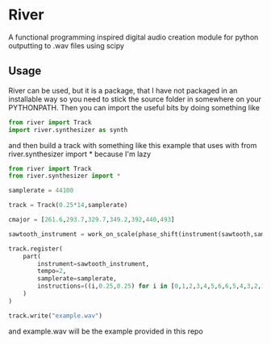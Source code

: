 # River
A functional programming inspired digital audio creation module for python outputting to .wav files using scipy

## Usage
River can be used, but it is a package, that I have not packaged in an installable way so you need to stick the source folder in somewhere on your PYTHONPATH. Then you can import the useful bits by doing something like
```python
from river import Track
import river.synthesizer as synth
```
and then build a track with something like this example that uses with from river.synthesizer import * because I'm lazy
```python
from river import Track
from river.synthesizer import *

samplerate = 44100

track = Track(0.25*14,samplerate)

cmajor = [261.6,293.7,329.7,349.2,392,440,493]

sawtooth_instrument = work_on_scale(phase_shift(instrument(sawtooth,samplerate),[0,2,4]),cmajor)

track.register(
    part(
        instrument=sawtooth_instrument,
        tempo=2,
        samplerate=samplerate,
        instructions=((i,0.25,0.25) for i in [0,1,2,3,4,5,6,6,5,4,3,2,1,0])
    )
)

track.write("example.wav")
```
and example.wav will be the example provided in this repo
